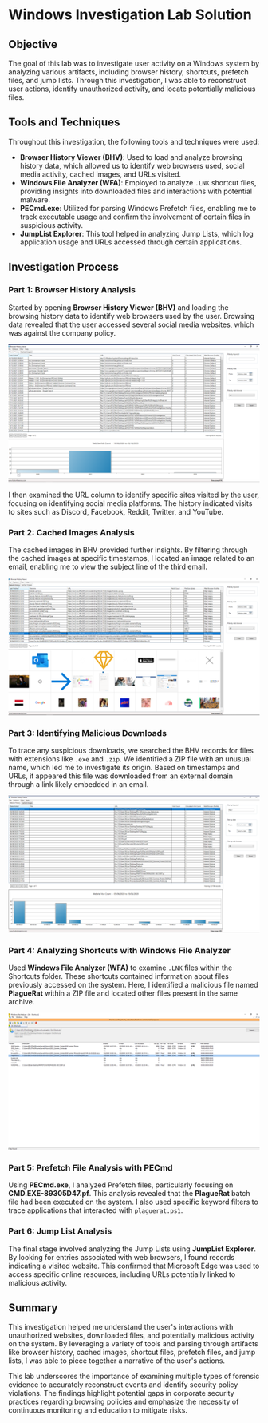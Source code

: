 # Windows Investigation Lab Solution

## Objective
The goal of this lab was to investigate user activity on a Windows system by analyzing various artifacts, including browser history, shortcuts, prefetch files, and jump lists. Through this investigation, I was able to reconstruct user actions, identify unauthorized activity, and locate potentially malicious files.

## Tools and Techniques

Throughout this investigation, the following tools and techniques were used:

- **Browser History Viewer (BHV)**: Used to load and analyze browsing history data, which allowed us to identify web browsers used, social media activity, cached images, and URLs visited.
- **Windows File Analyzer (WFA)**: Employed to analyze `.LNK` shortcut files, providing insights into downloaded files and interactions with potential malware.
- **PECmd.exe**: Utilized for parsing Windows Prefetch files, enabling me to track executable usage and confirm the involvement of certain files in suspicious activity.
- **JumpList Explorer**: This tool helped in analyzing Jump Lists, which log application usage and URLs accessed through certain applications.

## Investigation Process
### Part 1: Browser History Analysis
Started by opening **Browser History Viewer (BHV)** and loading the browsing history data to identify web browsers used by the user. Browsing data revealed that the user accessed several social media websites, which was against the company policy.

![FTK Imager memory capture process](screenshots/1dataretrievedfro0webbrowsersfirstpic.png)

I then examined the URL column to identify specific sites visited by the user, focusing on identifying social media platforms. The history indicated visits to sites such as Discord, Facebook, Reddit, Twitter, and YouTube.
### Part 2: Cached Images Analysis

The cached images in BHV provided further insights. By filtering through the cached images at specific timestamps, I located an image related to an email, enabling me to view the subject line of the third email.

 ![FTK Imager memory capture process](screenshots/urlassociatedwithpic.png)

### Part 3: Identifying Malicious Downloads

To trace any suspicious downloads, we searched the BHV records for files with extensions like `.exe` and `.zip`. We identified a ZIP file with an unusual name, which led me to investigate its origin. Based on timestamps and URLs, it appeared this file was downloaded from an external domain through a link likely embedded in an email.

 ![FTK Imager memory capture process](screenshots/maliciousfilewithfilter.png)
### Part 4: Analyzing Shortcuts with Windows File Analyzer

Used **Windows File Analyzer (WFA)** to examine `.LNK` files within the Shortcuts folder. These shortcuts contained information about files previously accessed on the system. Here, I identified a malicious file named **PlagueRat** within a ZIP file and located other files present in the same archive.

 ![FTK Imager memory capture process](screenshots/plaguerat.ps1.png)
### Part 5: Prefetch File Analysis with PECmd

Using **PECmd.exe**, I analyzed Prefetch files, particularly focusing on **CMD.EXE-89305D47.pf**. This analysis revealed that the **PlagueRat** batch file had been executed on the system. I also used specific keyword filters to trace applications that interacted with `plaguerat.ps1`.
### Part 6: Jump List Analysis

The final stage involved analyzing the Jump Lists using **JumpList Explorer**. By looking for entries associated with web browsers, I found records indicating a visited website. This confirmed that Microsoft Edge was used to access specific online resources, including URLs potentially linked to malicious activity.
## Summary

This investigation helped me understand the user's interactions with unauthorized websites, downloaded files, and potentially malicious activity on the system. By leveraging a variety of tools and parsing through artifacts like browser history, cached images, shortcut files, prefetch files, and jump lists, I was able to piece together a narrative of the user's actions.

This lab underscores the importance of examining multiple types of forensic evidence to accurately reconstruct events and identify security policy violations. The findings highlight potential gaps in corporate security practices regarding browsing policies and emphasize the necessity of continuous monitoring and education to mitigate risks.
